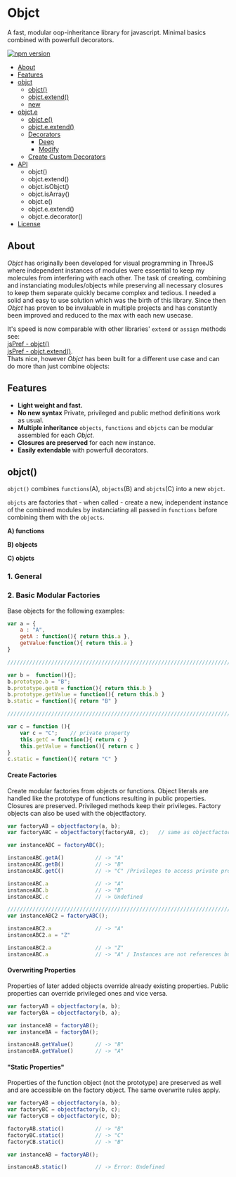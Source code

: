 # Objct
A fast, modular oop-inheritance library for javascript. Minimal basics combined with powerfull decorators. 

[![npm version](https://badge.fury.io/js/objct.svg)](http://badge.fury.io/js/objct)

- [About](#about)
- [Features](#features)
- [objct](#objct)
  - [objct()](#objct--)
  - [objct.extend()](#objctextend--)
  - [new](#new)
- [objct.e](objct-e)
  - [objct.e()](#objct--)
  - [objct.e.extend()](#objctextend--)
  - [Decorators](#sdaf)
    - [Deep](#adsf)
    - [Modify](#adsf)
  - [Create Custom Decorators](#sdfa)
- [API](#api)
  - objct()
  - objct.extend()
  - objct.isObjct()
  - objct.isArray()
  - objct.e()
  - objct.e.extend()
  - objct.e.decorator()
- [License](#license)



## About
_Objct_ has originally been developed for visual programming in ThreeJS where independent instances of modules were essential to keep my molecules from interfering with each other. The task of creating, combining and instanciating modules/objects while preserving all necessary closures to keep them separate quickly became complex and tedious. I needed a solid and easy to use solution which was the birth of this library. Since then _Objct_ has proven to be invaluable in multiple projects and has constantly been improved and reduced to the max with each new usecase.

It's speed is now comparable with other libraries' `extend` or `assign` methods see:<br>
[jsPref - objct()](https://jsperf.com/objct)<br>
[jsPref - objct.extend()](https://jsperf.com/objct-extend).<br>
Thats nice, however _Objct_ has been built for a different use case and can do more than just combine objects:

## Features

* __Light weight and fast.__
* __No new syntax__ Private, privileged and public method definitions work as usual.
* __Multiple inheritance__ `objects`, `functions` and `objcts` can be modular assembled for each _Objct_.
* __Closures are preserved__ for each new instance.
* __Easily extendable__ with powerfull decorators.



## objct()

`objct()` combines `functions`(A), `objects`(B) and `objcts`(C) into a new `objct`. 

`objcts` are factories that - when called - create a new, independent instance of the combined modules by instanciating all passed in `functions` before combining them with the `objects`.

__A) functions__

__B) objects__

__C) objcts__



### 1.	General	

### 2. Basic Modular Factories
Base objects for the following examples:

``` javascript
var a = {
	a : "A",					
	getA : function(){ return this.a },
	getValue:function(){ return this.a }
}

//////////////////////////////////////////////////////////////////////////////

var b =  function(){};
b.prototype.b = "B";
b.prototype.getB = function(){ return this.b }
b.prototype.getValue = function(){ return this.b }
b.static = function(){ return "B" }

//////////////////////////////////////////////////////////////////////////////

var c = function (){	
	var c = "C";	// private property
	this.getC = function(){	return c }	
	this.getValue = function(){ return c }
}
c.static = function(){ return "C" }
```
#### Create Factories
Create modular factories from objects or functions.
Object literals are handled like the prototype of functions resulting in public properties.
Closures are preserved. Privileged methods keep their privileges.
Factory objects can also be used with the objectfactory.

``` javascript
var factoryAB = objectfactory(a, b);
var factoryABC = objectfactory(factoryAB, c);	// same as objectfactory(a, b, c);

var instanceABC = factoryABC();

instanceABC.getA()			// -> "A"
instanceABC.getB()			// -> "B"
instanceABC.getC()			// -> "C" /Privileges to access private property preserved.

instanceABC.a 				// -> "A"
instanceABC.b 				// -> "B"
instanceABC.c 				// -> Undefined 

//////////////////////////////////////////////////////////////////////////////
var instanceABC2 = factoryABC();

instanceABC2.a 				// -> "A"
instanceABC2.a = "Z"

instanceABC2.a 				// -> "Z"
instanceABC.a 				// -> "A" / Instances are not references but separate entities
```
#### Overwriting Properties
Properties of later added objects override already existing properties.
Public properties can override privileged ones and vice versa.

``` javascript
var factoryAB = objectfactory(a, b);
var factoryBA = objectfactory(b, a);

var instanceAB = factoryAB();
var instanceBA = factoryBA();

instanceAB.getValue()		// -> "B"
instanceBA.getValue()		// -> "A"

```
#### "Static Properties"
Properties of the function object (not the prototype) are preserved as well and are accessible on the factory object.
The same overwrite rules apply.

``` javascript
var factoryAB = objectfactory(a, b);
var factoryBC = objectfactory(b, c);
var factoryCB = objectfactory(c, b);

factoryAB.static()			// -> "B"
factoryBC.static()			// -> "C"
factoryCB.static()			// -> "B"

var instanceAB = factoryAB();

instanceAB.static()			// -> Error: Undefined
```

